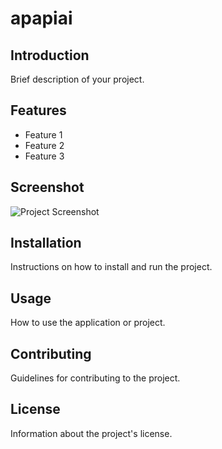 # apapiai

## Introduction

Brief description of your project.

## Features

- Feature 1
- Feature 2
- Feature 3

## Screenshot

![Project Screenshot](https://pbs.twimg.com/media/GCJNc8tXIAAfgWx?format=jpg&name=medium)

## Installation

Instructions on how to install and run the project.

## Usage

How to use the application or project.

## Contributing

Guidelines for contributing to the project.

## License

Information about the project's license.
